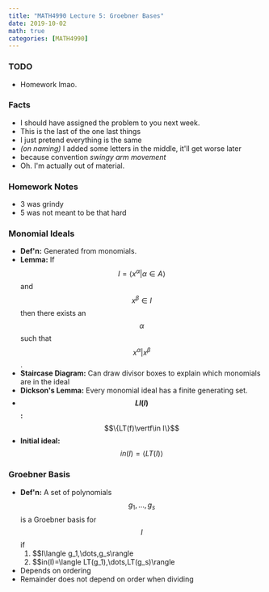 ```yaml
---
title: "MATH4990 Lecture 5: Groebner Bases"
date: 2019-10-02
math: true
categories: [MATH4990]
---
```


### TODO

- Homework lmao.

### Facts

- I should have assigned the problem to you next week.
- This is the last of the one last things
- I just pretend everything is the same 
- *(on naming)* I added some letters in the middle, it'll get worse later
- because convention *swingy arm movement*
- Oh. I'm actually out of material.

### Homework Notes

- 3 was grindy
- 5 was not meant to be that hard

### Monomial Ideals

- **Def'n:** Generated from monomials. 
- **Lemma:** If $$I=\langle x^{\alpha} \vert \alpha \in A\rangle$$ and $$x^{\beta}\in I$$ then there exists an $$\alpha$$ such that $$x^{\alpha} \vert x^{\beta}$$. 
- **Staircase Diagram:** Can draw divisor boxes to explain which monomials are in the ideal
- **Dickson's Lemma:** Every monomial ideal has a finite generating set. 
- **$$LI(I)$$:** $$\{LT(f)\vertf\in I\}$$
- **Initial ideal:** $$in(I) = \langle LT(I) \rangle$$

### Groebner Basis

- **Def'n:** A set of polynomials $$g_1,\dots,g_s$$ is a Groebner basis for $$I$$ if 
    1. $$I\langle g_1,\dots,g_s\rangle
    1. $$in(I)=\langle LT(g_1),\dots,LT(g_s)\rangle
- Depends on ordering
- Remainder does not depend on order when dividing


